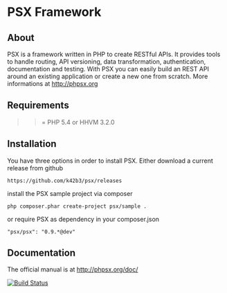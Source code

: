 PSX Framework
===

## About

PSX is a framework written in PHP to create RESTful APIs. It provides tools to 
handle routing, API versioning, data transformation, authentication, 
documentation and testing. With PSX you can easily build an REST API around an 
existing application or create a new one from scratch. More informations at
http://phpsx.org

## Requirements

> >= PHP 5.4 or HHVM 3.2.0

## Installation

You have three options in order to install PSX. Either download a current 
release from github

	https://github.com/k42b3/psx/releases

install the PSX sample project via composer

    php composer.phar create-project psx/sample .

or require PSX as dependency in your composer.json

    "psx/psx": "0.9.*@dev"

## Documentation

The official manual is at http://phpsx.org/doc/


[![Build Status](https://travis-ci.org/k42b3/psx.png)](https://travis-ci.org/k42b3/psx)

